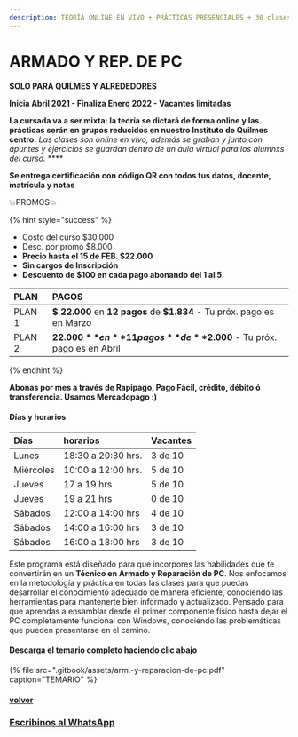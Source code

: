 ```yaml
---
description: TEORÍA ONLINE EN VIVO + PRÁCTICAS PRESENCIALES + 30 clases de 2 horas.
---
```


# ARMADO Y REP. DE PC

**SOLO PARA QUILMES Y ALREDEDORES**

**Inicia Abril 2021 - Finaliza Enero 2022 - Vacantes limitadas**

**La cursada va a ser mixta: la teoría se dictará de forma online y las prácticas serán en grupos reducidos  en nuestro Instituto de Quilmes centro.** _Las clases son online en vivo, además se graban y  junto con apuntes y ejercicios se guardan dentro de un aula virtual para los alumnxs del curso._ ****

**Se entrega certificación con código QR con todos tus datos, docente, matrícula y notas**

💥PROMOS💥 

{% hint style="success" %}
* Costo del curso $30.000
* Desc. por promo $8.000
* **Precio hasta el 15 de FEB. $22.000**
* **Sin cargos de Inscripción**
* **Descuento de $100 en cada pago abonando del 1 al 5.** 

| PLAN | PAGOS |
| :--- | :--- |
| PLAN 1 | **$ 22.000** en **12 pagos** de **$1.834** - Tu próx. pago es en Marzo |
| PLAN 2 | **$22.000** en **11 pagos** de **$2.000** - Tu próx. pago es en Abril |
{% endhint %}

**Abonas por mes a través de Rapipago, Pago Fácil, crédito, débito ó transferencia. Usamos Mercadopago :\)** 

#### Días y horarios

| Días | horarios | Vacantes |
| :--- | :--- | :--- |
| Lunes | 18:30 a 20:30 hrs. | 3 de 10 |
| Miércoles | 10:00 a 12:00 hrs. | 5 de 10 |
| Jueves | 17 a 19 hrs | 5 de 10 |
| Jueves | 19 a 21 hrs | 0 de 10 |
| Sábados | 12:00 a 14:00 hrs | 4 de 10 |
| Sábados | 14:00 a 16:00 hrs | 3 de 10 |
| Sábados | 16:00 a 18:00 hrs | 3 de 10 |

Este programa está diseñado para que incorpores las habilidades que te convertirán en un **Técnico en Armado y Reparación de PC**. Nos enfocamos en la metodología y práctica en todas las clases para que puedas desarrollar el conocimiento adecuado de manera eficiente, conociendo las herramientas para mantenerte bien informado y actualizado. Pensado para que aprendas a ensamblar desde el primer componente físico hasta dejar el PC completamente funcional con Windows, conociendo las problemáticas que pueden presentarse en el camino.

#### Descarga el temario completo haciendo clic abajo

{% file src=".gitbook/assets/arm.-y-reparacion-de-pc.pdf" caption="TEMARIO" %}

#### [volver](./)

### [Escribinos al WhatsApp](http://wa.me/5491164622877?text=Me%20interesa%20el%20curso%20de%20Rep%20PC)

